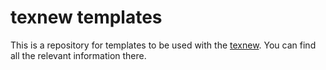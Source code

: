 # texnew templates
This is a repository for templates to be used with the [texnew](https://github.com/alexrutar/texnew). You can find all the relevant information there.
